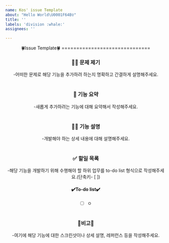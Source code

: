 ```yaml
---
name: Kos' issue Template
about: "Hello World\U0001F64B‍♀️"
title: ''
labels: 'division :whale:'
assignees: ''

---
```


<div align = "center">
🍀Issue Template🍀 
==============================

### 🤷‍♀️️ 문제 제기 
-어떠한 문제로 해당 기능을 추가하려 하는지 명확하고 간결하게 설명해주세요.
<br><br>

### 💁 기능 요약 
-새롭게 추가하려는 기능에 대해 요약해서 작성해주세요.
<br><br>

### 👩‍🏫 기능 설명
-개발해야 하는 상세 내용에 대해 설명해주세요.
<br><br>

### ✅ 할일 목록 
-해당 기능을 개발하기 위해 수행해야 할 하위 업무를 to-do list 형식으로 작성해주세요.(단축키- [ ])
<br>
#### ✔️To-do list✔️
- [ ] ㅇ
<br><br>

### 👾비고👾
-여기에 해당 기능에 대한 스크린샷이나 상세 설명, 레퍼런스 등을 작성해주세요.
